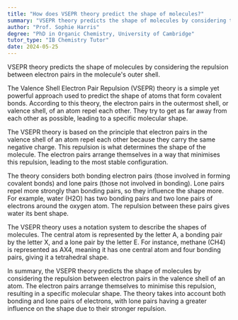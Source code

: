 ```yaml
---
title: "How does VSEPR theory predict the shape of molecules?"
summary: "VSEPR theory predicts the shape of molecules by considering the repulsion between electron pairs in the molecule's outer shell."
author: "Prof. Sophie Harris"
degree: "PhD in Organic Chemistry, University of Cambridge"
tutor_type: "IB Chemistry Tutor"
date: 2024-05-25
---
```


VSEPR theory predicts the shape of molecules by considering the repulsion between electron pairs in the molecule's outer shell.

The Valence Shell Electron Pair Repulsion (VSEPR) theory is a simple yet powerful approach used to predict the shape of atoms that form covalent bonds. According to this theory, the electron pairs in the outermost shell, or valence shell, of an atom repel each other. They try to get as far away from each other as possible, leading to a specific molecular shape.

The VSEPR theory is based on the principle that electron pairs in the valence shell of an atom repel each other because they carry the same negative charge. This repulsion is what determines the shape of the molecule. The electron pairs arrange themselves in a way that minimises this repulsion, leading to the most stable configuration.

The theory considers both bonding electron pairs (those involved in forming covalent bonds) and lone pairs (those not involved in bonding). Lone pairs repel more strongly than bonding pairs, so they influence the shape more. For example, water (H2O) has two bonding pairs and two lone pairs of electrons around the oxygen atom. The repulsion between these pairs gives water its bent shape.

The VSEPR theory uses a notation system to describe the shapes of molecules. The central atom is represented by the letter A, a bonding pair by the letter X, and a lone pair by the letter E. For instance, methane (CH4) is represented as AX4, meaning it has one central atom and four bonding pairs, giving it a tetrahedral shape.

In summary, the VSEPR theory predicts the shape of molecules by considering the repulsion between electron pairs in the valence shell of an atom. The electron pairs arrange themselves to minimise this repulsion, resulting in a specific molecular shape. The theory takes into account both bonding and lone pairs of electrons, with lone pairs having a greater influence on the shape due to their stronger repulsion.
    
